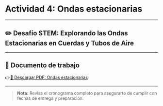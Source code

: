 # Actividad 4: Ondas estacionarias

---

## ✏️ Desafío STEM: Explorando las Ondas Estacionarias en Cuerdas y Tubos de Aire

---

## 📄 Documento de trabajo

👉[📎 Descargar PDF: Ondas estacionarias](../FCOP/StandingWaves.pdf)

---

> **Nota:** Revisa el cronograma completo para asegurarte de cumplir con fechas de entrega y preparación.

